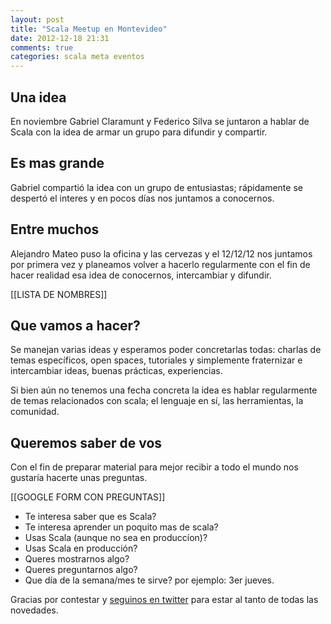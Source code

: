 ```yaml
---
layout: post
title: "Scala Meetup en Montevideo"
date: 2012-12-18 21:31
comments: true
categories: scala meta eventos
---
```


## Una idea

En noviembre Gabriel Claramunt y Federico Silva se juntaron a hablar de Scala con la idea de 
armar un grupo para difundir y compartir.

## Es mas grande 

Gabriel compartió la idea con un grupo de entusiastas; rápidamente se despertó el interes y
en pocos días nos juntamos a conocernos.

## Entre muchos

Alejandro Mateo puso la oficina y las cervezas y el 12/12/12 nos juntamos por primera vez y 
planeamos volver a hacerlo regularmente con el fin de hacer realidad esa idea de conocernos,
intercambiar y difundir.

[[LISTA DE NOMBRES]]

## Que vamos a hacer?

Se manejan varias ideas y esperamos poder concretarlas todas: charlas de temas específicos,
open spaces, tutoriales y simplemente fraternizar e intercambiar ideas, buenas prácticas,
experiencias.

Si bien aún no tenemos una fecha concreta la idea es hablar regularmente de temas relacionados
con scala; el lenguaje en sí, las herramientas, la comunidad. 

## Queremos saber de vos

Con el fin de preparar material para mejor recibir a todo el mundo nos gustaría
hacerte unas preguntas.

[[GOOGLE FORM CON PREGUNTAS]]

* Te interesa saber que es Scala?
* Te interesa aprender un poquito mas de scala?
* Usas Scala (aunque no sea en produccíon)?
* Usas Scala en producción? 
* Queres mostrarnos algo?
* Queres preguntarnos algo?
* Que día de la semana/mes te sirve? por ejemplo: 3er jueves.

Gracias por contestar y [seguinos en twitter](https://twitter.com/scalameetupuy/) para estar
al tanto de todas las novedades.

